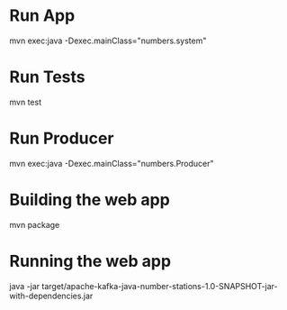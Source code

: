 # Run App

mvn exec:java -Dexec.mainClass="numbers.system"

# Run Tests

mvn test

# Run Producer

mvn exec:java -Dexec.mainClass="numbers.Producer"

# Building the web app

mvn package

# Running the web app

java -jar target/apache-kafka-java-number-stations-1.0-SNAPSHOT-jar-with-dependencies.jar